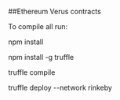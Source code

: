##Ethereum Verus contracts

To compile all run:

npm install

npm install -g truffle

truffle compile

truffle deploy --network rinkeby   